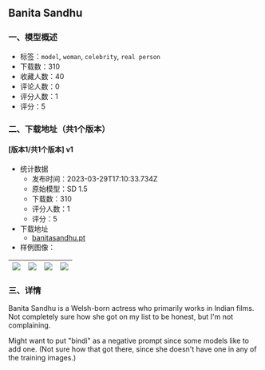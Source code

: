 ## Banita Sandhu
### 一、模型概述

- 标签：`model`, `woman`, `celebrity`, `real person`
- 下载数：310
- 收藏人数：40
- 评论人数：0
- 评分人数：1
- 评分：5

### 二、下载地址（共1个版本）

#### [版本1/共1个版本] v1

- 统计数据
  - 发布时间：2023-03-29T17:10:33.734Z
  - 原始模型：SD 1.5
  - 下载数：310
  - 评分人数：1
  - 评分：5
- 下载地址
  - [banitasandhu.pt](https://civitai.com/api/download/models/31421)
- 样例图像：

| <img src="https://image.civitai.com/xG1nkqKTMzGDvpLrqFT7WA/aceaaac6-673f-4053-d305-364be6249100/width=450/357580.jpeg" /> | <img src="https://image.civitai.com/xG1nkqKTMzGDvpLrqFT7WA/23e3dbe8-717e-425d-a316-3dcbe76c9a00/width=450/357579.jpeg" /> | <img src="https://image.civitai.com/xG1nkqKTMzGDvpLrqFT7WA/f68418f2-d902-4db0-56c9-3025662da500/width=450/357583.jpeg" /> | <img src="https://image.civitai.com/xG1nkqKTMzGDvpLrqFT7WA/48b46f1b-d4cf-4d02-2686-6e6e5c7b2200/width=450/357578.jpeg" /> |
| ---- | ---- | ---- | ---- |


### 三、详情
<p>Banita Sandhu is a Welsh-born actress who primarily works in Indian films. Not completely sure how she got on my list to be honest, but I'm not complaining.</p><p>Might want to put "bindi" as a negative prompt since some models like to add one. (Not sure how that got there, since she doesn't have one in any of the training images.)</p>